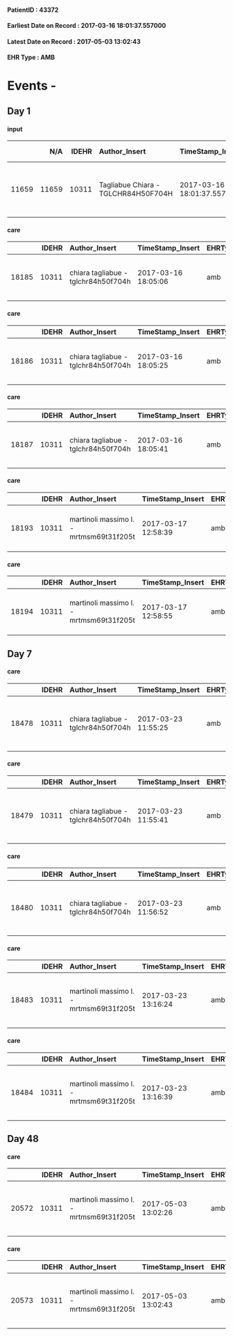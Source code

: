 
#### PatientID : 43372
#### Earliest Date on Record : 2017-03-16 18:01:37.557000
#### Latest Date on Record : 2017-05-03 13:02:43
#### EHR Type : AMB

# Events - 

## Day 1

#### input
|       |    N/A |   IDEHR | Author_Insert                       | TimeStamp_Insert           | EHRType   |   PatientID |   IDDigitalSignDocument | persone_vicine   |   Unnamed: 0_x.1 |   IDANAMNESI_SOCIALE | Patient   | FamigliaAltro   | Paziente_T   | FamigliaAltro_T   |   Non_Rilevabile_x.1 | Note_Non_Rilevabile_x.1   | opt_Problemi   | chk_contr_sintomi   | chk_competenza                                 | opt_paziente_a   | opt_famiglia_a   | opt_adeguatezza   | opt_paziente_solo   | ds_note_con                       | opt_presente_assente   | Presenza_minori   | Caregiver_principale   | opt_capacita     | ds_familiari_coinv                                                           | opt_necessario   | opt_presente   | opt_risorse_ec   | opt_paziente_psi   | opt_Ins_vol   | opt_esenzione   | opt_inv_civile   |   ds_codice_es | Needs     | Domestic partnership   | Fragility   | opt_disponibilita_f   | opt_famiglia_psi   | opt_disponibilit_paz   |
|------:|-------:|--------:|:------------------------------------|:---------------------------|:----------|------------:|------------------------:|:-----------------|-----------------:|---------------------:|:----------|:----------------|:-------------|:------------------|---------------------:|:--------------------------|:---------------|:--------------------|:-----------------------------------------------|:-----------------|:-----------------|:------------------|:--------------------|:----------------------------------|:-----------------------|:------------------|:-----------------------|:-----------------|:-----------------------------------------------------------------------------|:-----------------|:---------------|:-----------------|:-------------------|:--------------|:----------------|:-----------------|---------------:|:----------|:-----------------------|:------------|:----------------------|:-------------------|:-----------------------|
| 11659 |  11659 |   10311 | Tagliabue Chiara - TGLCHR84H50F704H | 2017-03-16 18:01:37.557000 | AMB       |       43372 |                  686221 | N/A              |             5588 |                 3572 | Si#1      | Si#1            | Si#1         | Si#1              |                    0 | NR                        | No#0           | controllo sintomi#0 | competenza/capacit√† assistenziale caregiver#0 | Congruenti#1     | Congruenti#1     | Si#1              | No#0                | Vive con la moglie Licia di 73 aa | Presente#1             | No#0              | his wife and caregiver | Incrementabile#1 | Due figli: Alessandro che abita nelle vicinanze e Stefano che vive a Segrate | Si#1             | Si#1           | Adeguate#1       | No#0               | No#0          | Si#1            | No#0             |             48 | Clinici#0 | Coniuge/Convivente#0   | nessuna#0   | Si#1                  | No#0               | Si#1                   |

#### care
|       |   IDEHR | Author_Insert                       | TimeStamp_Insert    | EHRType   |   PatientID |   IDGESTIONE_AUSILI |   opt_annulla_consegna | ds_note_x                                | dt_Ric_consegna     | opt_ausilio                                     |
|------:|--------:|:------------------------------------|:--------------------|:----------|------------:|--------------------:|-----------------------:|:-----------------------------------------|:--------------------|:------------------------------------------------|
| 18185 |   10311 | chiara tagliabue - tglchr84h50f704h | 2017-03-16 18:05:06 | amb       |       43372 |               18122 |                      0 | x son alexander delivery tel 334 6635269 | 2017-03-16 00:00:00 | electronic articulated bed with side rails # 14 |

#### care
|       |   IDEHR | Author_Insert                       | TimeStamp_Insert    | EHRType   |   PatientID |   IDGESTIONE_AUSILI |   opt_annulla_consegna | dt_Ric_consegna     | opt_ausilio                             |
|------:|--------:|:------------------------------------|:--------------------|:----------|------------:|--------------------:|-----------------------:|:--------------------|:----------------------------------------|
| 18186 |   10311 | chiara tagliabue - tglchr84h50f704h | 2017-03-16 18:05:25 | amb       |       43372 |               18123 |                      0 | 2017-03-16 00:00:00 | antid air mattress with compressor # 16 |

#### care
|       |   IDEHR | Author_Insert                       | TimeStamp_Insert    | EHRType   |   PatientID |   IDGESTIONE_AUSILI |   opt_annulla_consegna | ds_note_x                                | dt_Ric_consegna     | opt_ausilio                             |
|------:|--------:|:------------------------------------|:--------------------|:----------|------------:|--------------------:|-----------------------:|:-----------------------------------------|:--------------------|:----------------------------------------|
| 18187 |   10311 | chiara tagliabue - tglchr84h50f704h | 2017-03-16 18:05:41 | amb       |       43372 |               18124 |                      0 | x son alexander delivery tel 334 6635269 | 2017-03-16 00:00:00 | antid air mattress with compressor # 16 |

#### care
|       |   IDEHR | Author_Insert                           | TimeStamp_Insert    | EHRType   |   PatientID |   IDGESTIONE_AUSILI |   ds_ncons |   opt_annulla_consegna | ds_note_x                                | dt_Ric_consegna     | dt_ric_cons_forn    | opt_ausilio                             |
|------:|--------:|:----------------------------------------|:--------------------|:----------|------------:|--------------------:|-----------:|-----------------------:|:-----------------------------------------|:--------------------|:--------------------|:----------------------------------------|
| 18193 |   10311 | martinoli massimo l. - mrtmsm69t31f205t | 2017-03-17 12:58:39 | amb       |       43372 |               18130 |      30020 |                      0 | x son alexander delivery tel 334 6635269 | 2017-03-16 00:00:00 | 2017-03-17 00:00:00 | antid air mattress with compressor # 16 |

#### care
|       |   IDEHR | Author_Insert                           | TimeStamp_Insert    | EHRType   |   PatientID |   IDGESTIONE_AUSILI |   ds_ncons |   opt_annulla_consegna | ds_note_x                                | dt_Ric_consegna     | dt_ric_cons_forn    | opt_ausilio                                     |
|------:|--------:|:----------------------------------------|:--------------------|:----------|------------:|--------------------:|-----------:|-----------------------:|:-----------------------------------------|:--------------------|:--------------------|:------------------------------------------------|
| 18194 |   10311 | martinoli massimo l. - mrtmsm69t31f205t | 2017-03-17 12:58:55 | amb       |       43372 |               18131 |      30020 |                      0 | x son alexander delivery tel 334 6635269 | 2017-03-16 00:00:00 | 2017-03-17 00:00:00 | electronic articulated bed with side rails # 14 |


## Day 7

#### care
|       |   IDEHR | Author_Insert                       | TimeStamp_Insert    | EHRType   |   PatientID |   IDGESTIONE_AUSILI |   ds_ncons |   opt_annulla_consegna | ds_note_x                                  | dt_Ric_consegna     | dt_ric_cons_forn    | dt_ric_ritiro       | opt_ausilio                             |
|------:|--------:|:------------------------------------|:--------------------|:----------|------------:|--------------------:|-----------:|-----------------------:|:-------------------------------------------|:--------------------|:--------------------|:--------------------|:----------------------------------------|
| 18478 |   10311 | chiara tagliabue - tglchr84h50f704h | 2017-03-23 11:55:25 | amb       |       43372 |               18416 |      30020 |                      0 | x withdrawal son alexander tel 334 6635269 | 2017-03-16 00:00:00 | 2017-03-17 00:00:00 | 2017-03-23 00:00:00 | antid air mattress with compressor # 16 |

#### care
|       |   IDEHR | Author_Insert                       | TimeStamp_Insert    | EHRType   |   PatientID |   IDGESTIONE_AUSILI |   ds_ncons |   opt_annulla_consegna | ds_note_x                                  | dt_Ric_consegna     | dt_ric_cons_forn    | opt_ausilio                                     |
|------:|--------:|:------------------------------------|:--------------------|:----------|------------:|--------------------:|-----------:|-----------------------:|:-------------------------------------------|:--------------------|:--------------------|:------------------------------------------------|
| 18479 |   10311 | chiara tagliabue - tglchr84h50f704h | 2017-03-23 11:55:41 | amb       |       43372 |               18417 |      30020 |                      0 | x withdrawal son alexander tel 334 6635269 | 2017-03-16 00:00:00 | 2017-03-17 00:00:00 | electronic articulated bed with side rails # 14 |

#### care
|       |   IDEHR | Author_Insert                       | TimeStamp_Insert    | EHRType   |   PatientID |   IDGESTIONE_AUSILI |   ds_ncons |   opt_annulla_consegna | ds_note_x                                  | dt_Ric_consegna     | dt_ric_cons_forn    | dt_ric_ritiro       | opt_ausilio                                     |
|------:|--------:|:------------------------------------|:--------------------|:----------|------------:|--------------------:|-----------:|-----------------------:|:-------------------------------------------|:--------------------|:--------------------|:--------------------|:------------------------------------------------|
| 18480 |   10311 | chiara tagliabue - tglchr84h50f704h | 2017-03-23 11:56:52 | amb       |       43372 |               18418 |      30020 |                      0 | x withdrawal son alexander tel 334 6635269 | 2017-03-16 00:00:00 | 2017-03-17 00:00:00 | 2017-03-23 00:00:00 | electronic articulated bed with side rails # 14 |

#### care
|       |   IDEHR | Author_Insert                           | TimeStamp_Insert    | EHRType   |   PatientID |   IDGESTIONE_AUSILI |   ds_ncons |   ds_nritiro |   opt_annulla_consegna | ds_note_x                                  | dt_Ric_consegna     | dt_ric_cons_forn    | dt_ric_ritiro       | dt_ric_ritiro_forn   | opt_ausilio                             |
|------:|--------:|:----------------------------------------|:--------------------|:----------|------------:|--------------------:|-----------:|-------------:|-----------------------:|:-------------------------------------------|:--------------------|:--------------------|:--------------------|:---------------------|:----------------------------------------|
| 18483 |   10311 | martinoli massimo l. - mrtmsm69t31f205t | 2017-03-23 13:16:24 | amb       |       43372 |               18421 |      30020 |        30063 |                      0 | x withdrawal son alexander tel 334 6635269 | 2017-03-16 00:00:00 | 2017-03-17 00:00:00 | 2017-03-23 00:00:00 | 2017-03-23 00:00:00  | antid air mattress with compressor # 16 |

#### care
|       |   IDEHR | Author_Insert                           | TimeStamp_Insert    | EHRType   |   PatientID |   IDGESTIONE_AUSILI |   ds_ncons |   ds_nritiro |   opt_annulla_consegna | ds_note_x                                  | dt_Ric_consegna     | dt_ric_cons_forn    | dt_ric_ritiro       | dt_ric_ritiro_forn   | opt_ausilio                                     |
|------:|--------:|:----------------------------------------|:--------------------|:----------|------------:|--------------------:|-----------:|-------------:|-----------------------:|:-------------------------------------------|:--------------------|:--------------------|:--------------------|:---------------------|:------------------------------------------------|
| 18484 |   10311 | martinoli massimo l. - mrtmsm69t31f205t | 2017-03-23 13:16:39 | amb       |       43372 |               18422 |      30020 |        30063 |                      0 | x withdrawal son alexander tel 334 6635269 | 2017-03-16 00:00:00 | 2017-03-17 00:00:00 | 2017-03-23 00:00:00 | 2017-03-23 00:00:00  | electronic articulated bed with side rails # 14 |


## Day 48

#### care
|       |   IDEHR | Author_Insert                           | TimeStamp_Insert    | EHRType   |   PatientID |   IDGESTIONE_AUSILI |   ds_ncons |   ds_nbolla | dt_consegna         |   ds_nritiro | dt_ritiro           |   opt_annulla_consegna | ds_note_x                                  | dt_Ric_consegna     | dt_ric_cons_forn    | dt_ric_ritiro       | dt_ric_ritiro_forn   | opt_ausilio                             |
|------:|--------:|:----------------------------------------|:--------------------|:----------|------------:|--------------------:|-----------:|------------:|:--------------------|-------------:|:--------------------|-----------------------:|:-------------------------------------------|:--------------------|:--------------------|:--------------------|:---------------------|:----------------------------------------|
| 20572 |   10311 | martinoli massimo l. - mrtmsm69t31f205t | 2017-05-03 13:02:26 | amb       |       43372 |               20523 |      30020 |         352 | 2017-03-20 00:00:00 |        30063 | 2017-03-27 00:00:00 |                      0 | x withdrawal son alexander tel 334 6635269 | 2017-03-16 00:00:00 | 2017-03-17 00:00:00 | 2017-03-23 00:00:00 | 2017-03-23 00:00:00  | antid air mattress with compressor # 16 |

#### care
|       |   IDEHR | Author_Insert                           | TimeStamp_Insert    | EHRType   |   PatientID |   IDGESTIONE_AUSILI |   ds_ncons |   ds_nbolla | dt_consegna         |   ds_nritiro | dt_ritiro           |   opt_annulla_consegna | ds_note_x                                  | dt_Ric_consegna     | dt_ric_cons_forn    | dt_ric_ritiro       | dt_ric_ritiro_forn   | opt_ausilio                                     |
|------:|--------:|:----------------------------------------|:--------------------|:----------|------------:|--------------------:|-----------:|------------:|:--------------------|-------------:|:--------------------|-----------------------:|:-------------------------------------------|:--------------------|:--------------------|:--------------------|:---------------------|:------------------------------------------------|
| 20573 |   10311 | martinoli massimo l. - mrtmsm69t31f205t | 2017-05-03 13:02:43 | amb       |       43372 |               20524 |      30020 |         352 | 2017-03-20 00:00:00 |        30063 | 2017-03-27 00:00:00 |                      0 | x withdrawal son alexander tel 334 6635269 | 2017-03-16 00:00:00 | 2017-03-17 00:00:00 | 2017-03-23 00:00:00 | 2017-03-23 00:00:00  | electronic articulated bed with side rails # 14 |



